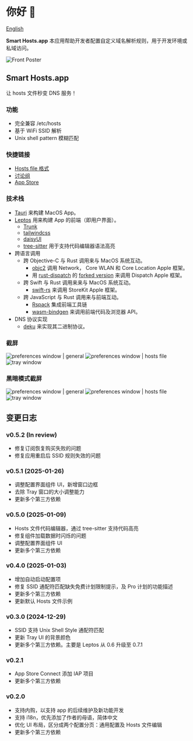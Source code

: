 # 你好 👋

[English](./README.md)

**Smart Hosts.app** 本应用帮助开发者配置自定义域名解析规则，用于开发环境或私域访问。

![Front Poster](./Poster.zh.png)

## Smart Hosts.app

让 hosts 文件秒变 DNS 服务！

### 功能

- 完全兼容 /etc/hosts
- 基于 WiFi SSID 解析
- Unix shell pattern 模糊匹配

### 快捷链接

- [Hosts file 格式](./Hosts.zh.md)
- [讨论组](https://github.com/orgs/Smart-Hosts/discussions)
- [App Store](https://apps.apple.com/us/app/smart-hosts/id6738317830)

### 技术栈

- [Tauri](https://github.com/tauri-apps/tauri) 来构建 MacOS App。
- [Leptos](https://github.com/leptos-rs/leptos)
  用来构建 App 的前端（即用户界面）。
  - [Trunk](https://github.com/trunk-rs/trunk)
  - [tailwindcss](https://github.com/tailwindlabs/tailwindcss)
  - [daisyUI](https://github.com/saadeghi/daisyui)
  - [tree-sitter](https://github.com/tree-sitter/tree-sitter) 用于支持代码编辑器语法高亮
- 跨语言调用
  - 跨 Objective-C 与 Rust 调用来与 MacOS 系统互动。
    - [objc2](https://github.com/madsmtm/objc2) 调用 Network，
      Core WLAN 和 Core Location Apple 框架。
    - 用 [rust-dispatch](https://github.com/SSheldon/rust-dispatch) 的 [forked version](https://github.com/turbocool3r/rust-dispatch)
      来调用 Dispatch Apple 框架。
  - 跨 Swift 与 Rust 调用来来与 MacOS 系统互动。
    - [swift-rs](swift-rs)
      来调用 StoreKit Apple 框架。
  - 跨 JavaScript 与 Rust 调用来与前端互动。
    - [Rspack](https://github.com/web-infra-dev/rspack) 集成前端工具链
    - [wasm-bindgen](https://github.com/rustwasm/wasm-bindgen) 来调用前端代码及浏览器 API。
- DNS 协议实现
  - [deku](https://github.com/sharksforarms/deku) 来实现其二进制协议。

### 截屏

![preferences window | general](./screenshots/PreferencesGeneral.zh.png)
![preferences window | hosts file](./screenshots/PreferencesHostsFile.zh.png)
![tray window](./screenshots/Tray.zh.png)

### 黑暗模式截屏

![preferences window | general](./screenshots_dark/PreferencesGeneral.zh.png)
![preferences window | hosts file](./screenshots_dark/PreferencesHostsFile.zh.png)
![tray window](./screenshots_dark/Tray.zh.png)

## 变更日志

### v0.5.2 (In review)

- 修复订阅恢复购买失败的问题
- 修复应用重启后 SSID 规则失效的问题

### v0.5.1 (2025-01-26)

- 调整配置界面组件 UI，新增窗口边框
- 去除 Tray 窗口的大小调整能力
- 更新多个第三方依赖

### v0.5.0 (2025-01-09)

- Hosts 文件代码编辑器，通过 tree-sitter 支持代码高亮
- 修复组件加载数据时闪烁的问题
- 调整配置界面组件 UI
- 更新多个第三方依赖

### v0.4.0 (2025-01-03)

- 增加自动启动配置项
- 修复 SSID 通配符匹配缺失免费计划限制提示，及 Pro 计划的功能描述
- 更新多个第三方依赖
- 更新默认 Hosts 文件示例

### v0.3.0 (2024-12-29)

- SSID 支持 Unix Shell Style 通配符匹配
- 更新 Tray UI 的背景颜色
- 更新多个第三方依赖。主要是 Leptos 从 0.6 升级至 0.7.1

### v0.2.1

- App Store Connect 添加 IAP 项目
- 更新多个第三方依赖

### v0.2.0

- 支持内购，以支持 app 的后续维护及新功能开发
- 支持 i18n，优先添加了作者的母语，简体中文
- 优化 UI 布局，区分成两个配置分页：通用配置及 Hosts 文件编辑
- 更新多个第三方依赖
